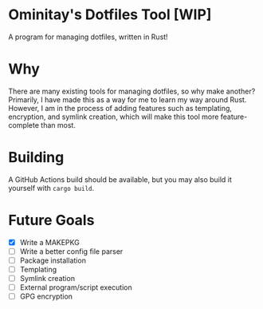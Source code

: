 # Ominitay's Dotfiles Tool [WIP]
A program for managing dotfiles, written in Rust!
# Why
There are many existing tools for managing dotfiles, so why make another? Primarily, I have made this as a way for me to learn my way around Rust. However, I am in the process of adding features such as templating, encryption, and symlink creation, which will make this tool more feature-complete than most.
# Building
A GitHub Actions build should be available, but you may also build it yourself with `cargo build`.
# Future Goals
- [x] Write a MAKEPKG
- [ ] Write a better config file parser
- [ ] Package installation
- [ ] Templating
- [ ] Symlink creation
- [ ] External program/script execution
- [ ] GPG encryption
